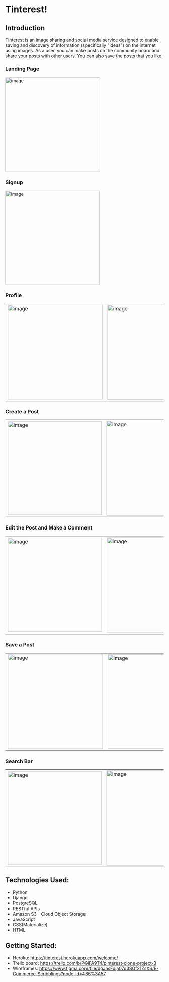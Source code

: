 # Tinterest!

## Introduction

Tinterest is an image sharing and social media service designed to enable saving and discovery of information (specifically "ideas") on the internet using images. As a user, you can make posts on the community board and share your posts with other users. You can also save the posts that you like.


### Landing Page
<img width="301" alt="image" src="https://user-images.githubusercontent.com/91228440/178107347-5703abf2-7970-44e7-8f20-8492a7c73488.png">

### Signup
<img width="300" alt="image" src="https://user-images.githubusercontent.com/91228440/178107417-a5a84000-0613-4271-ad10-0a125df39f37.png">


### Profile 
<table>
  <tr>
    <td><img width="301" alt="image" src="https://user-images.githubusercontent.com/91228440/178107458-adfe9b83-8014-416f-a361-dd0216a5f8fb.png"></td>
    <td><img width="302" alt="image" src="https://user-images.githubusercontent.com/91228440/178107567-c83b423e-dff2-4ae7-a44a-e44938b52ce6.png"></td
  </tr>
</table>

### Create a Post
  
<table>
  <tr>
    <td><img width="298" alt="image" src="https://user-images.githubusercontent.com/91228440/178107751-8ca96bae-a523-48fd-98da-3c4a20e98934.png"></td>
    <td><img width="302" alt="image" src="https://user-images.githubusercontent.com/91228440/178107774-df4e529a-3d31-4314-982d-88fca336f71a.png"></td>
    <td><img width="298" alt="image" src="https://user-images.githubusercontent.com/91228440/178107803-0914629c-4a36-4f3f-8e89-169987f301ef.png"></td>
  </tr>
</table>

 ### Edit the Post and Make a Comment
 <table>
  <tr>
    <td><img width="299" alt="image" src="https://user-images.githubusercontent.com/91228440/178107902-00032e81-9905-4e21-ad54-9b97a8cfd5d5.png"></td>
    <td><img width="302" alt="image" src="https://user-images.githubusercontent.com/91228440/178107971-d23dfb88-dbc6-487f-8ca1-d3401cc170d6.png"></td>
    <td><img width="305" alt="image" src="https://user-images.githubusercontent.com/91228440/178108020-f79561ce-0307-4cd4-a0c7-ba6154faac04.png"></td>
    <td><img width="300" alt="image" src="https://user-images.githubusercontent.com/91228440/178108119-af1c88eb-43e3-42f5-b953-cca6b9f99c7e.png"></td>
  </tr>
</table>
  
### Save a Post
 <table>
  <tr>
    <td><img width="302" alt="image" src="https://user-images.githubusercontent.com/91228440/178108273-1cba847f-d23d-4254-a83e-9f6f91a032f0.png"></td>
    <td><img width="300" alt="image" src="https://user-images.githubusercontent.com/91228440/178108295-0b49c42a-f030-421d-b868-6a4d6fedac84.png"></td>
  </tr>
</table>


### Search Bar
 <table>
  <tr>
    <td><img width="298" alt="image" src="https://user-images.githubusercontent.com/91228440/178108700-411f7669-a86a-4953-9187-8b6b4c5fe016.png">
</td>
    <td><img width="303" alt="image" src="https://user-images.githubusercontent.com/91228440/178108684-cd463a85-abda-4062-97a1-c9c68af236da.png">
</td>
  </tr>
</table>

## Technologies Used:
- Python
- Django
- PostgreSQL
- RESTful APIs
- Amazon S3 - Cloud Object Storage
- JavaScript
- CSS(Materialize)
- HTML

## Getting Started: 
- Heroku: https://tinterest.herokuapp.com/welcome/ 
- Trello board: https://trello.com/b/PGiFA9T4/pinterest-clone-project-3
- Wireframes: https://www.figma.com/file/dgJasFdja07d3SGf21ZsXS/E-Commerce-Scribblings?node-id=486%3A57

